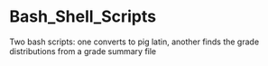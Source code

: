# Bash_Shell_Scripts
Two bash scripts: one converts to pig latin, another finds the grade distributions from a grade summary file
